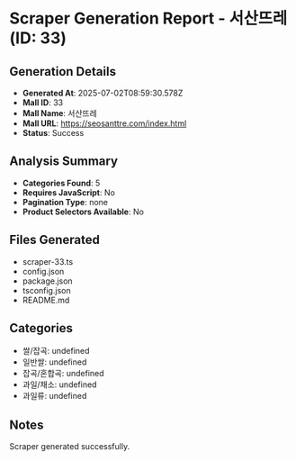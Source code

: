 # Scraper Generation Report - 서산뜨레 (ID: 33)

## Generation Details
- **Generated At**: 2025-07-02T08:59:30.578Z
- **Mall ID**: 33
- **Mall Name**: 서산뜨레
- **Mall URL**: https://seosanttre.com/index.html
- **Status**: Success

## Analysis Summary
- **Categories Found**: 5
- **Requires JavaScript**: No
- **Pagination Type**: none
- **Product Selectors Available**: No

## Files Generated
- scraper-33.ts
- config.json
- package.json
- tsconfig.json
- README.md

## Categories
- 쌀/잡곡: undefined
- 일반쌀: undefined
- 잡곡/혼합곡: undefined
- 과일/채소: undefined
- 과일류: undefined


## Notes
Scraper generated successfully.
